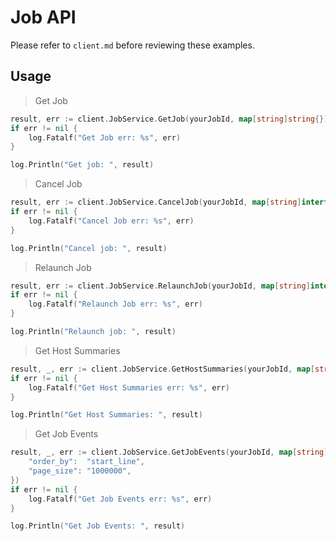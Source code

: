 # Job API

Please refer to `client.md` before reviewing these examples.

## Usage

> Get Job

```go
result, err := client.JobService.GetJob(yourJobId, map[string]string{})
if err != nil {
    log.Fatalf("Get Job err: %s", err)
}

log.Println("Get job: ", result)
```

> Cancel Job

```go
result, err := client.JobService.CancelJob(yourJobId, map[string]interface{}{}, map[string]string{})
if err != nil {
    log.Fatalf("Cancel Job err: %s", err)
}

log.Println("Cancel job: ", result)
```

> Relaunch Job

```go
result, err := client.JobService.RelaunchJob(yourJobId, map[string]interface{}{"hosts": "all"}, map[string]string{})
if err != nil {
    log.Fatalf("Relaunch Job err: %s", err)
}

log.Println("Relaunch job: ", result)
```

> Get Host Summaries

```go
result, _, err := client.JobService.GetHostSummaries(yourJobId, map[string]string{})
if err != nil {
    log.Fatalf("Get Host Summaries err: %s", err)
}

log.Println("Get Host Summaries: ", result)
```

> Get Job Events

```go
result, _, err := client.JobService.GetJobEvents(yourJobId, map[string]string{
    "order_by":  "start_line",
    "page_size": "1000000",
})
if err != nil {
    log.Fatalf("Get Job Events err: %s", err)
}

log.Println("Get Job Events: ", result)
```
